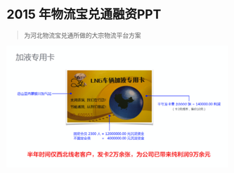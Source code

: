 # 2015 年物流宝兑通融资PPT

> 为河北物流宝兑通所做的大宗物流平台方案

![物流宝兑通](https://github.com/baisheng/wl6888/blob/master/shot.png?raw=true)

